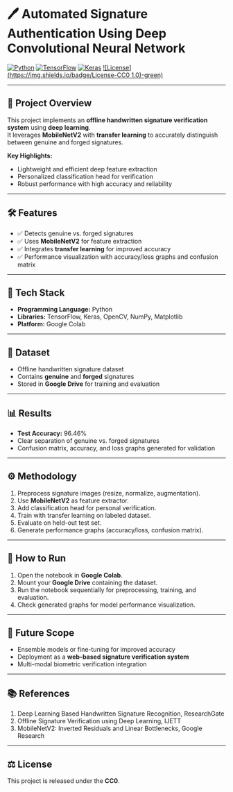 # 🖊️ Automated Signature Authentication Using Deep Convolutional Neural Network

[![Python](https://img.shields.io/badge/Python-3.11-blue)](https://www.python.org/)
[![TensorFlow](https://img.shields.io/badge/TensorFlow-2.x-orange)](https://www.tensorflow.org/)
[![Keras](https://img.shields.io/badge/Keras-2.x-red)](https://keras.io/)
[![License](https://img.shields.io/badge/License-CC0 1.0)-green)](LICENSE)

---

## 🚀 Project Overview
This project implements an **offline handwritten signature verification system** using **deep learning**.  
It leverages **MobileNetV2** with **transfer learning** to accurately distinguish between genuine and forged signatures.  

**Key Highlights:**
- Lightweight and efficient deep feature extraction
- Personalized classification head for verification
- Robust performance with high accuracy and reliability

---

## 🛠️ Features
- ✅ Detects genuine vs. forged signatures  
- ✅ Uses **MobileNetV2** for feature extraction  
- ✅ Integrates **transfer learning** for improved accuracy  
- ✅ Performance visualization with accuracy/loss graphs and confusion matrix

---

## 🧰 Tech Stack
- **Programming Language:** Python  
- **Libraries:** TensorFlow, Keras, OpenCV, NumPy, Matplotlib  
- **Platform:** Google Colab  

---

## 📂 Dataset
- Offline handwritten signature dataset  
- Contains **genuine** and **forged** signatures  
- Stored in **Google Drive** for training and evaluation

---

## 📊 Results
- **Test Accuracy:** 96.46%  
- Clear separation of genuine vs. forged signatures  
- Confusion matrix, accuracy, and loss graphs generated for validation  

---

## ⚙️ Methodology
1. Preprocess signature images (resize, normalize, augmentation).  
2. Use **MobileNetV2** as feature extractor.  
3. Add classification head for personal verification.  
4. Train with transfer learning on labeled dataset.  
5. Evaluate on held-out test set.  
6. Generate performance graphs (accuracy/loss, confusion matrix).  

---

## 🏃 How to Run
1. Open the notebook in **Google Colab**.  
2. Mount your **Google Drive** containing the dataset.  
3. Run the notebook sequentially for preprocessing, training, and evaluation.  
4. Check generated graphs for model performance visualization.

---

## 🔮 Future Scope
- Ensemble models or fine-tuning for improved accuracy  
- Deployment as a **web-based signature verification system**  
- Multi-modal biometric verification integration

---

## 📚 References
1. Deep Learning Based Handwritten Signature Recognition, ResearchGate  
2. Offline Signature Verification using Deep Learning, IJETT  
3. MobileNetV2: Inverted Residuals and Linear Bottlenecks, Google Research  

---

## ⚖️ License
This project is released under the **CC0**.
